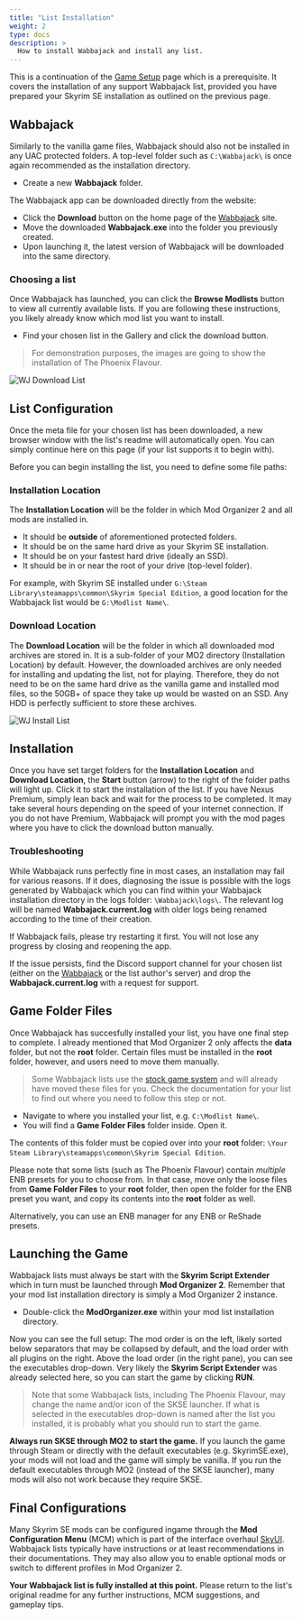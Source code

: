 ```yaml
---
title: "List Installation"
weight: 2
type: docs
description: >
  How to install Wabbajack and install any list.
---
```


This is a continuation of the [Game Setup](/wj/wj-sse/game-setup/) page which is a prerequisite. It covers the installation of any support Wabbajack list, provided you have prepared your Skyrim SE installation as outlined on the previous page.

## Wabbajack

Similarly to the vanilla game files, Wabbajack should also not be installed in any UAC protected folders. A top-level folder such as `C:\Wabbajack\` is once again recommended as the installation directory.

- Create a new **Wabbajack** folder.

The Wabbajack app can be downloaded directly from the website:

- Click the **Download** button on the home page of the [Wabbajack](https://www.wabbajack.org/#/) site.
- Move the downloaded **Wabbajack.exe** into the folder you previously created.
- Upon launching it, the latest version of Wabbajack will be downloaded into the same directory.

### Choosing a list

Once Wabbajack has launched, you can click the **Browse Modlists** button to view all currently available lists. If you are following these instructions, you likely already know which mod list you want to install.

- Find your chosen list in the Gallery and click the download button.

> For demonstration purposes, the images are going to show the installation of The Phoenix Flavour.

![WJ Download List](/Pictures/wj/sse/wj-download-list.png)

## List Configuration

Once the meta file for your chosen list has been downloaded, a new browser window with the list's readme will automatically open. You can simply continue here on this page (if your list supports it to begin with).

Before you can begin installing the list, you need to define some file paths:

### Installation Location

The **Installation Location** will be the folder in which Mod Organizer 2 and all mods are installed in.

- It should be **outside** of aforementioned protected folders.
- It should be on the same hard drive as your Skyrim SE installation.
- It should be on your fastest hard drive (ideally an SSD).
- It should be in or near the root of your drive (top-level folder).

For example, with Skyrim SE installed under `G:\Steam Library\steamapps\common\Skyrim Special Edition`, a good location for the Wabbajack list would be `G:\Modlist Name\`.

### Download Location

The **Download Location** will be the folder in which all downloaded mod archives are stored in. It is a sub-folder of your MO2 directory (Installation Location) by default. However, the downloaded archives are only needed for installing and updating the list, not for playing. Therefore, they do not need to be on the same hard drive as the vanilla game and installed mod files, so the 50GB+ of space they take up would be wasted on an SSD. Any HDD is perfectly sufficient to store these archives.

![WJ Install List](/Pictures/wj/sse/wj-install-list.png)

## Installation

Once you have set target folders for the **Installation Location** and **Download Location**, the **Start** button (arrow) to the right of the folder paths will light up. Click it to start the installation of the list. If you have Nexus Premium, simply lean back and wait for the process to be completed. It may take several hours depending on the speed of your internet connection. If you do not have Premium, Wabbajack will prompt you with the mod pages where you have to click the download button manually.

### Troubleshooting

While Wabbajack runs perfectly fine in most cases, an installation may fail for various reasons. If it does, diagnosing the issue is possible with the logs generated by Wabbajack which you can find within your Wabbajack installation directory in the logs folder: `\Wabbajack\logs\`. The relevant log will be named **Wabbajack.current.log** with older logs being renamed according to the time of their creation.

If Wabbajack fails, please try restarting it first. You will not lose any progress by closing and reopening the app.

If the issue persists, find the Discord support channel for your chosen list (either on the [Wabbajack](https://discord.com/invite/wabbajack) or the list author's server) and drop the **Wabbajack.current.log** with a request for support.

## Game Folder Files

Once Wabbajack has succesfully installed your list, you have one final step to complete. I already mentioned that Mod Organizer 2 only affects the **data** folder, but not the **root** folder. Certain files must be installed in the **root** folder, however, and users need to move them manually.

> Some Wabbajack lists use the [stock game system](https://github.com/wabbajack-tools/wabbajack/wiki/Keeping-The-Game-Folder-Clean-(via-local-game-installs)) and will already have moved these files for you. Check the documentation for your list to find out where you need to follow this step or not.

- Navigate to where you installed your list, e.g. `C:\Modlist Name\`.
- You will find a **Game Folder Files** folder inside. Open it.

The contents of this folder must be copied over into your **root** folder: `\Your Steam Library\steamapps\common\Skyrim Special Edition`.

Please note that some lists (such as The Phoenix Flavour) contain *multiple* ENB presets for you to choose from. In that case, move only the loose files from **Game Folder Files** to your **root** folder, then open the folder for the ENB preset you want, and copy its contents into the **root** folder as well.

Alternatively, you can use an ENB manager for any ENB or ReShade presets.

## Launching the Game

Wabbajack lists must always be start with the **Skyrim Script Extender** which in turn must be launched through **Mod Organizer 2**. Remember that your mod list installation directory is simply a Mod Organizer 2 instance.

- Double-click the **ModOrganizer.exe** within your mod list installation directory.

Now you can see the full setup: The mod order is on the left, likely sorted below separators that may be collapsed by default, and the load order with all plugins on the right. Above the load order (in the right pane), you can see the executables drop-down. Very likely the **Skyrim Script Extender** was already selected here, so you can start the game by clicking **RUN**.

> Note that some Wabbajack lists, including The Phoenix Flavour, may change the name and/or icon of the SKSE launcher. If what is selected in the executables drop-down is named after the list you installed, it is probably what you should run to start the game.

**Always run SKSE through MO2 to start the game.** If you launch the game through Steam or directly with the default executables (e.g. SkyrimSE.exe), your mods will not load and the game will simply be vanilla. If you run the default executables through MO2 (instead of the SKSE launcher), many mods will also not work because they require SKSE.

## Final Configurations

Many Skyrim SE mods can be configured ingame through the **Mod Configuration Menu** (MCM) which is part of the interface overhaul [SkyUI](https://www.nexusmods.com/skyrimspecialedition/mods/12604). Wabbajack lists typically have instructions or at least recommendations in their documentations. They may also allow you to enable optional mods or switch to different profiles in Mod Organizer 2.

**Your Wabbajack list is fully installed at this point.** Please return to the list's original readme for any further instructions, MCM suggestions, and gameplay tips.